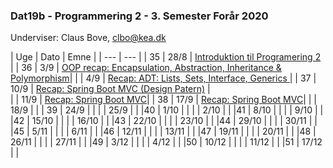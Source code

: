 ### Dat19b - Programmering 2 - 3. Semester Forår 2020
Underviser: Claus Bove, clbo@kea.dk


| Uge | Dato | Emne | 
| --- | --- |
| 35    | 28/8 	| [Introduktion til Programering 2](w35_intro.md) | 
| 36  	| 3/9	| [OOP recap: Encapsulation, Abstraction, Inheritance & Polymorphism](w36_recap_oop.md)|
|     	| 4/9 	| [Recap: ADT: Lists, Sets, Interface, Generics ](w36_recap_adt_datastr_interf_gen.md)| 
| 37  	| 10/9 	| [Recap: Spring Boot MVC (Design Patern)](w37_recap_mvc_dp.md) |  
|	| 11/9 	| [Recap: Spring Boot MVC](w37_recap_mvc.md)|
| 38 	| 17/9 	| [Recap: Spring Boot MVC](w38_recap_mvc.md)|
|  	| 18/9 	| | 
| 39 	| 24/9 	| |
|  	| 25/9 	| |
|40  	| 1/10 	| |
|  	| 2/10 	| | 
|41  	| 8/10 	| |
|  	| 9/10 	| | 
|42  	| 15/10 | |
|  	| 16/10 | |
|43	| 22/10	|	|
|	| 23/10	|	|
|44	| 29/10	|	|
|	| 30/11	|	|
|45	| 5/11	|	|
|	| 6/11	|	|
|46	| 12/11	|	|
| 	| 13/11	|	|
|47	| 19/11	|	|
|	| 20/11	|	|
|48	| 26/11 | 	|
| 	| 27/11	|	|
|49	| 3/12 	| 	|
| 	| 4/12	|	|
|50	| 10/12 | 	|
| 	| 11/12	|	|
|51	| 17/12 | 	|




<script>  
var dates = [{week : 5, date : '5/2 - 2016'}, {week : 6, date : '12/2 - 2016'}, {week : 7, date : '<b>15/2 - 2016</b>'}, {week : 7, date : '<b>18/2 - 2016</b>'}, {week : 8, date : '26/2 - 2016'}, {week : 9, date : '4/3 - 2016'}, {week : 10, date : '11/3 - 2016'}, {week : 11, date : '18/3 - 2016'}, {week : 12, date : '25/3 - 2016'}, {week : 13, date : '1/4 - 2016'}, {week : 14, date : '8/4 - 2016'}, {week : 15, date : '15/4 - 2016'}, {week : 16, date : '22/4 - 2016'}, {week : 17, date : '29/4 - 2016'}, {week : 18, date : '6/5 - 2016'}, {week : 19, date : '13/5 - 2016'},{week : 20, date :  '20/5 - 2016'}];
var table = document.getElementsByTagName("table");  
console.log(table);
var rows = table.getElementsByTagName("tr");  
console.log(rows)
for(i = 1; i < rows.length; i++){  
  var tds = rows[i].getElementsByTagName("td"); 
  tds[0].innerHTML= dates[i-1].week;
  tds[1].innerHTML= dates[i-1].date;
}
</script>

